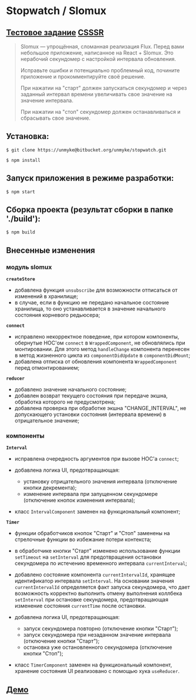 # Stopwatch / Slomux

## [Тестовое задание](https://codepen.io/csssr/pen/QPyPrz?editors=1010) [CSSSR](https://csssr.com/)

> Slomux — упрощённая, сломанная реализация Flux.
> Перед вами небольшое приложение, написанное на React + Slomux.
> Это нерабочий секундомер с настройкой интервала обновления.
>
> Исправьте ошибки и потенциально проблемный код, почините приложение и прокомментируйте своё решение.
>
> При нажатии на "старт" должен запускаться секундомер и через заданный интервал времени увеличивать свое значение на значение интервала.
>
> При нажатии на "стоп" секундомер должен останавливаться и сбрасывать свое значение.

## Установка:

```shell
$ git clone https://unmyke@bitbucket.org/unmyke/stopwatch.git

$ npm install
```

## Запуск приложения в режиме разработки:

```shell
$ npm start
```

## Сборка проекта (результат сборки в папке './build'):

```shell
$ npm build
```

## Внесенные изменения

### модуль slomux

**`createStore`**

-   добавлена функция `unsubsсribe` для возможности отписаться от изменений в хранилище;
-   в случае, если в функцию не передано начальное состояние хранилища, то оно устанавливается в значение начального состояния корневого редьюсера;

**`connect`**

-   исправлено некорректное поведение, при котором компоненты, обернутые HOC'ом `connect` в `WrappedComponent`, не обновлялись при монтировании. Для этого метод `handleChange` компонента перенесен в метод жизненного цикла из `componentDidUpdate` в `componentDidMount`;
-   добавлена отписка от обновления компонента `WrappedComponent` перед отмонтированием;

**`reducer`**

-   добавлено значение начального состояние;
-   добавлен возврат текущего состояния при передаче экшна, обработка которого не предусмотрена;
-   добавлена проверка при обработке экшна "CHANGE_INTERVAL", не допускающего установки состояния (интервала времени) в отрицательное значение;

### компоненты

**`Interval`**

-   исправлена очередность аргументов при вызове HOC'а `connect`;
-   добавлена логика UI, предотвращающая:

    -   установку отрицательного значения интервала (отключение кнопки декремента);
    -   изменение интервала при запущенном секундомере (отключение кнопок изменения интервала);

-   класс `IntervalComponent` заменен на функциональный компонент;

**`Timer`**

-   функции обработчиков кнопок "Старт" и "Стоп" заменены на стрелочные функции во избежание потери контекста;
-   в обработчике кнопки "Старт" изменено использование функции `setTimeout` на `setInterval` для предотвращения остановки секундомера по истечению временного интервала `currentInterval`;
-   добавлено состояние компонента `сurrentIntervalId`, хранящее идентификатор интервала `setInterval`. На основании значения `сurrentIntervalId` определяется факт запуска секундомера, что дает возможность корректно выполнить отмену выполнения коллбека `setInterval` при остановке секундомера, предотвращающая изменение состояния `currentTime` после остановки.
-   добавлена логика UI, предотвращающая:

    -   запуск секундомера повторно (отключение кнопки "Старт");
    -   запуск секундомера при незаданном значение интервала (отключение кнопки "Старт");
    -   остановка уже остановленного секундомера (отключение кнопки "Стоп");

-   класс `TimerComponent` заменен на функциональный компонент, хранение состояния UI реализовано с помощью хука `useReducer`.

## [Демо](https://codepen.io/unmyke/pen/YzXGazw)
